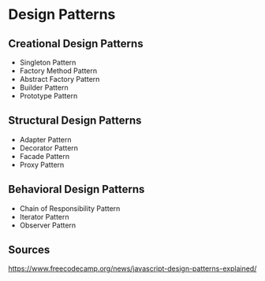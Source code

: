 # Design Patterns

## Creational Design Patterns

- Singleton Pattern
- Factory Method Pattern
- Abstract Factory Pattern
- Builder Pattern
- Prototype Pattern

## Structural Design Patterns
- Adapter Pattern
- Decorator Pattern
- Facade Pattern
- Proxy Pattern

## Behavioral Design Patterns

- Chain of Responsibility Pattern
- Iterator Pattern
- Observer Pattern

## Sources

https://www.freecodecamp.org/news/javascript-design-patterns-explained/